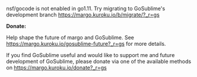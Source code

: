 



nsf/gocode is not enabled in go1.11.
Try migrating to GoSublime's development branch https://margo.kuroku.io/b/migrate/?_r=gs



**Donate:**

Help shape the future of margo and GoSublime.
See https://margo.kuroku.io/gosublime-future?_r=gs for more details.

If you find GoSublime useful and would like to support me and future development of GoSublime,
please donate via one of the available methods on https://margo.kuroku.io/donate?_r=gs

